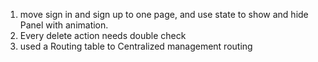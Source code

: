 1. move sign in and sign up to one page, and use state to show and hide Panel with animation.
2. Every delete action needs double check
3. used a Routing table to Centralized management routing